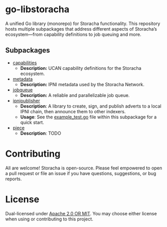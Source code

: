 # go-libstoracha
A unified Go library (monorepo) for Storacha functionality. This repository hosts multiple subpackages that address different aspects of Storacha’s ecosystem—from capability definitions to job queuing and more.

## Subpackages
- [capabilities](./capabilities)
    - **Description:** UCAN capability definitions for the Storacha ecosystem.
- [metadata](./metadata)
    - **Description:** IPNI metadata used by the Storacha Network.
- [jobqueue](./jobqueue)
    - **Description:** A reliable and parallelizable job queue.
- [ipnipublisher](./ipnipublisher)
    - **Description**: A library to create, sign, and publish adverts to a local IPNI chain, then announce them to other indexers.
    - **Usage**: See the [example_test.go](./ipnipublisher/examples/example_test.go) file within this subpackage for a quick start.
- [piece](./piece)
    - **Description**: TODO

# Contributing
All are welcome! Storacha is open-source. Please feel empowered to open a pull request or file an issue if you have questions, suggestions, or bug reports.

# License
Dual-licensed under [Apache 2.0 OR MIT](./LICENSE.md). You may choose either license when using or contributing to this project.

